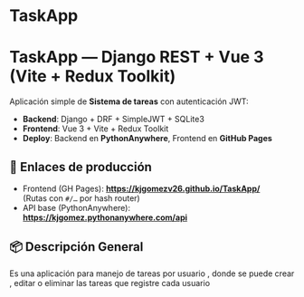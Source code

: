 # TaskApp

# TaskApp — Django REST + Vue 3 (Vite + Redux Toolkit)

Aplicación simple de **Sistema de tareas** con autenticación JWT:
- **Backend**: Django + DRF + SimpleJWT + SQLite3
- **Frontend**: Vue 3 + Vite + Redux Toolkit
- **Deploy**: Backend en **PythonAnywhere**, Frontend en **GitHub Pages**

## 🧭 Enlaces de producción

- Frontend (GH Pages): **https://kjgomezv26.github.io/TaskApp/**  
  (Rutas con `#/…` por hash router)
- API base (PythonAnywhere): **https://kjgomez.pythonanywhere.com/api**


## 📦 Descripción General

Es una aplicación para manejo de tareas por usuario , donde se puede crear , editar o eliminar las tareas que registre cada usuario


